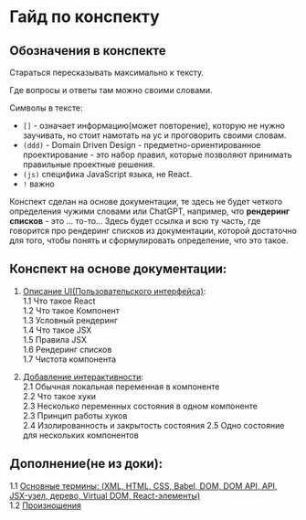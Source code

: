 # Гайд по конспекту

## Обозначения в конспекте

Стараться пересказывать максимально к тексту.

Где вопросы и ответы там можно своими словами.

Символы в тексте:

- `[]` - означает информацию(может повторение), которую не нужно заучивать, но стоит намотать на ус и проговорить своими словам.
- `(ddd)` - Domain Driven Design - предметно-ориентированное проектирование - это набор правил, которые позволяют принимать правильные проектные решения.
- `(js)` специфика JavaScript языка, не React.
- `!` важно

Конспект сделан на основе документации, те здесь не будет четкого определения чужими словами или ChatGPT, например, что **рендеринг списков** - это ... то-то... Здесь будет ссылка и всю ту часть, где говорится про рендеринг списков из документации, которой достаточно для того, чтобы понять и сформулировать определение, что это такое.

## Конспект на основе документации:

1. [Описание UI(Пользовательского интерфейса)](/1_ui.md):\
   1.1 Что такое React\
   1.2 Что такое Компонент\
   1.3 Условный рендеринг\
   1.4 Что такое JSX\
   1.5 Правила JSX\
   1.6 Рендеринг списков\
   1.7 Чистота компонента

2. [Добавление интерактивности](/2_interactivity.md):\
   2.1 Обычная локальная переменная в компоненте\
   2.2 Что такое хуки\
   2.3 Несколько переменных состояния в одном компоненте\
   2.3 Принцип работы хуков\
   2.4 Изолированность и закрытость состояния
   2.5 Одно состояние для нескольких компонентов

## Дополнение(не из доки):

1.1 [Основные термины: (XML, HTML, CSS, Babel, DOM, DOM API, API, JSX-узел, дерево, Virtual DOM, React-элементы)](/etc/terms.part1.md)\
1.2 [Произношения](/etc/engWords.part1.md)
